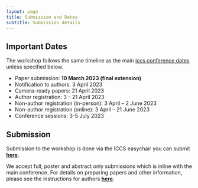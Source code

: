 ```yaml
---
layout: page
title: Submission and Dates
subtitle: Submission details  
---
```


## Important Dates

The workshop follows the same timeline as the main [iccs conference dates](https://www.iccs-meeting.org/iccs2023/important-dates/) unless specified below.

- Paper submission: **10 March 2023 (final extension)**
- Notification to authors: 3 April 2023
- Camera-ready papers: 21 April 2023
- Author registration: 3 – 21 April 2023
- Non-author registration (in-person): 3 April – 2 June 2023
- Non-author registration (online): 3 April – 21 June 2023
- Conference sessions: 3-5 July 2023

## Submission

Submission to the workshop is done via the ICCS easychair you can submit [**here**](https://easychair.org/conferences/?conf=iccs20230).

We accept full, poster and abstract only submissions which is inline with the main conference. For details on preparing
papers and other information, please see the instructions for authors [**here**](https://www.iccs-meeting.org/iccs2023/call-for-papers/).
